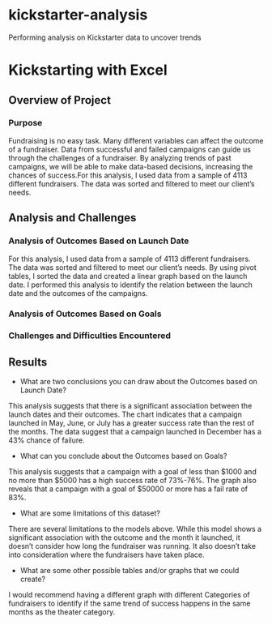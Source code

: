 # kickstarter-analysis
Performing analysis on Kickstarter data to uncover trends
# Kickstarting with Excel

## Overview of Project

### Purpose
 Fundraising is no easy task. Many different variables can affect the outcome of a fundraiser. Data from successful and failed campaigns can guide us through the challenges of a fundraiser. By analyzing trends of past campaigns, we will be able to make data-based decisions, increasing the chances of success.For this analysis, I used data from a sample of 4113 different fundraisers. The data was sorted and filtered to meet our client’s needs.

## Analysis and Challenges

### Analysis of Outcomes Based on Launch Date

For this analysis, I used data from a sample of 4113 different fundraisers. The data was sorted and filtered to meet our client’s needs. By using pivot tables, I sorted the data and created a linear graph based on the launch date. I performed this analysis to identify the relation between the launch date and the outcomes of the campaigns.
### Analysis of Outcomes Based on Goals

### Challenges and Difficulties Encountered

## Results

- What are two conclusions you can draw about the Outcomes based on Launch Date?

This analysis suggests that there is a significant association between the launch dates and their outcomes. The chart indicates that a campaign launched in May, June, or July has a greater success rate than the rest of the months. The data suggest that a campaign launched in December has a 43% chance of failure.

- What can you conclude about the Outcomes based on Goals?

This analysis suggests that a campaign with a goal of less than $1000 and no more than $5000 has a high success rate of 73%-76%. The graph also reveals that a campaign with a goal of $50000 or more has a fail rate of 83%.
- What are some limitations of this dataset?

There are several limitations to the models above. While this model shows a significant association with the outcome and the month it launched, it doesn’t consider how long the fundraiser was running. It also doesn’t take into consideration where the fundraisers have taken place.
- What are some other possible tables and/or graphs that we could create?

I would recommend having a different graph with different Categories of fundraisers to identify if the same trend of success happens in the same months as the theater category. 

